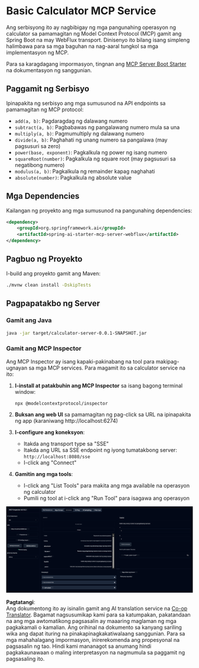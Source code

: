 <!--
CO_OP_TRANSLATOR_METADATA:
{
  "original_hash": "ed9cab32cc67c12d8969b407aa47100a",
  "translation_date": "2025-06-11T09:34:59+00:00",
  "source_file": "03-GettingStarted/01-first-server/solution/java/README.md",
  "language_code": "tl"
}
-->
# Basic Calculator MCP Service

Ang serbisyong ito ay nagbibigay ng mga pangunahing operasyon ng calculator sa pamamagitan ng Model Context Protocol (MCP) gamit ang Spring Boot na may WebFlux transport. Dinisenyo ito bilang isang simpleng halimbawa para sa mga baguhan na nag-aaral tungkol sa mga implementasyon ng MCP.

Para sa karagdagang impormasyon, tingnan ang [MCP Server Boot Starter](https://docs.spring.io/spring-ai/reference/api/mcp/mcp-server-boot-starter-docs.html) na dokumentasyon ng sanggunian.


## Paggamit ng Serbisyo

Ipinapakita ng serbisyo ang mga sumusunod na API endpoints sa pamamagitan ng MCP protocol:

- `add(a, b)`: Pagdaragdag ng dalawang numero
- `subtract(a, b)`: Pagbabawas ng pangalawang numero mula sa una
- `multiply(a, b)`: Pagmumultiply ng dalawang numero
- `divide(a, b)`: Paghahati ng unang numero sa pangalawa (may pagsusuri sa zero)
- `power(base, exponent)`: Pagkalkula ng power ng isang numero
- `squareRoot(number)`: Pagkalkula ng square root (may pagsusuri sa negatibong numero)
- `modulus(a, b)`: Pagkalkula ng remainder kapag naghahati
- `absolute(number)`: Pagkalkula ng absolute value

## Mga Dependencies

Kailangan ng proyekto ang mga sumusunod na pangunahing dependencies:

```xml
<dependency>
    <groupId>org.springframework.ai</groupId>
    <artifactId>spring-ai-starter-mcp-server-webflux</artifactId>
</dependency>
```

## Pagbuo ng Proyekto

I-build ang proyekto gamit ang Maven:
```bash
./mvnw clean install -DskipTests
```

## Pagpapatakbo ng Server

### Gamit ang Java

```bash
java -jar target/calculator-server-0.0.1-SNAPSHOT.jar
```

### Gamit ang MCP Inspector

Ang MCP Inspector ay isang kapaki-pakinabang na tool para makipag-ugnayan sa mga MCP services. Para magamit ito sa calculator service na ito:

1. **I-install at patakbuhin ang MCP Inspector** sa isang bagong terminal window:
   ```bash
   npx @modelcontextprotocol/inspector
   ```

2. **Buksan ang web UI** sa pamamagitan ng pag-click sa URL na ipinapakita ng app (karaniwang http://localhost:6274)

3. **I-configure ang koneksyon**:
   - Itakda ang transport type sa "SSE"
   - Itakda ang URL sa SSE endpoint ng iyong tumatakbong server: `http://localhost:8080/sse`
   - I-click ang "Connect"

4. **Gamitin ang mga tools**:
   - I-click ang "List Tools" para makita ang mga available na operasyon ng calculator
   - Pumili ng tool at i-click ang "Run Tool" para isagawa ang operasyon

![MCP Inspector Screenshot](../../../../../../translated_images/tool.40e180a7b0d0fe2067cf96435532b01f63f7f8619d6b0132355a04b426b669ac.tl.png)

**Pagtatangi**:  
Ang dokumentong ito ay isinalin gamit ang AI translation service na [Co-op Translator](https://github.com/Azure/co-op-translator). Bagamat nagsusumikap kami para sa katumpakan, pakatandaan na ang mga awtomatikong pagsasalin ay maaaring maglaman ng mga pagkakamali o kamalian. Ang orihinal na dokumento sa kanyang sariling wika ang dapat ituring na pinakapinagkakatiwalaang sanggunian. Para sa mga mahahalagang impormasyon, inirerekomenda ang propesyonal na pagsasalin ng tao. Hindi kami mananagot sa anumang hindi pagkakaunawaan o maling interpretasyon na nagmumula sa paggamit ng pagsasaling ito.
